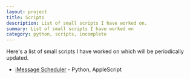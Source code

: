 ```yaml
---
layout: project
title: Scripts
description: List of small scripts I have worked on.
summary: List of small scripts I have worked on
category: python, scripts, incomplete
---
```

Here's a list of small scripts I have worked on which will be periodically updated.

- <a href="https://github.com/claymaks/imessage_scheduler" target="_blank">iMessage Scheduler</a> - Python, AppleScript 




 